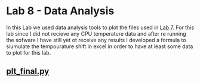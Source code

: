 # Lab 8 - Data Analysis
In this Lab we used data analysis tools to plot the files used in [Lab 7](lab7). For this lab since I did not recieve any CPU temperature data and after re running the sofware I have still yet ot receive any
results I developed a formula to siumulate the tempourature shift in excel in order to have at least some data to plot for this lab.

## [plt_final.py](plt_final.py)

